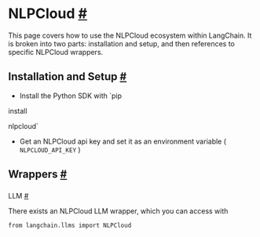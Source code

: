 


 NLPCloud
 [#](#nlpcloud "Permalink to this headline")
=======================================================



 This page covers how to use the NLPCloud ecosystem within LangChain.
It is broken into two parts: installation and setup, and then references to specific NLPCloud wrappers.
 




 Installation and Setup
 [#](#installation-and-setup "Permalink to this headline")
-----------------------------------------------------------------------------------


* Install the Python SDK with
 `pip
 

 install
 

 nlpcloud`
* Get an NLPCloud api key and set it as an environment variable (
 `NLPCLOUD_API_KEY`
 )





 Wrappers
 [#](#wrappers "Permalink to this headline")
-------------------------------------------------------



### 
 LLM
 [#](#llm "Permalink to this headline")



 There exists an NLPCloud LLM wrapper, which you can access with
 





```
from langchain.llms import NLPCloud

```







